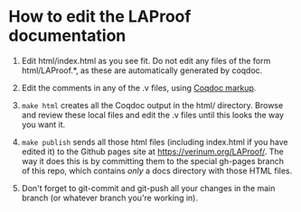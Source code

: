 # How to edit the LAProof documentation

1.  Edit html/index.html as you see fit.  Do not edit any files of the form html/LAProof.*, as these are automatically generated by coqdoc.

2.  Edit the comments in any of the .v files, using [Coqdoc markup](https://rocq-prover.org/doc/V8.20.0/refman/using/tools/coqdoc.html).

3.  `make html` creates all the Coqdoc output in the html/ directory.  Browse and review these local files and edit the .v files until this looks the way you want it.

4.  `make publish` sends all those html files (including index.html if you have edited it) to the Github pages site at https://verinum.org/LAProof/.  The way it does this is by committing them to the special gh-pages branch of this repo, which contains _only_ a docs directory with those HTML files.

5.  Don't forget to git-commit and git-push all your changes in the main branch (or whatever branch you're working in).
